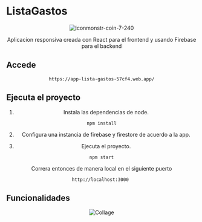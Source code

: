 <div style="text-align: center;">
<h1 align="left"> ListaGastos </h1>

![iconmonstr-coin-7-240](https://github.com/user-attachments/assets/c95674a5-2763-4c85-bde7-943731c0d98b)

<p> Aplicacion responsiva creada con React para el frontend y usando Firebase para el backend </p>

<h2 align="left"> Accede </h2>

``` https://app-lista-gastos-57cf4.web.app/ ```

<h2 align="left"> Ejecuta el proyecto </h2>

1. Instala las dependencias de node.

```npm install```

2. Configura una instancia de firebase y firestore de acuerdo a la app.

3. Ejecuta el proyecto.

```npm start```

<p> Correra entonces de manera local en el siguiente puerto </p>

```http://localhost:3000 ```

<h2 align="left"> Funcionalidades </h2>

![Collage](https://github.com/user-attachments/assets/480eea41-3376-43e5-b4a3-3c1858cdb97b)



